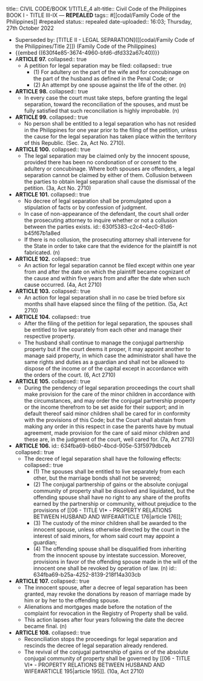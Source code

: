 title:: CIVIL CODE/BOOK 1/TITLE_4
alt-title:: Civil Code of the Philippines BOOK I - TITLE III-IX —  **REPEALED**
tags:: #[[codal/Family Code of the Philippines]] #repealed
status:: repealed
date-uploaded:: 16:03; Thursday, 27th October 2022

- Superseded by: [TITLE II - LEGAL SEPARATION]([[codal/Family Code of the Philippines/Title 2]]) (Family Code of the Philippines)
- {{embed ((630f4e85-3674-4960-bfd6-dfd332a67c40))}}
- A**RTICLE 97.**
  collapsed:: true
	- A petition for legal separation may be filed:
	  collapsed:: true
		- (1) For adultery on the part of the wife and for concubinage on the part of the husband as defined in the Penal Code; or
		- (2) An attempt by one spouse against the life of the other. (n)
- **ARTICLE 98.**
  collapsed:: true
	- In every case the court must take steps, before granting the legal separation, toward the reconciliation of the spouses, and must be fully satisfied that such reconciliation is highly improbable. (n)
- **ARTICLE 99.**
  collapsed:: true
	- No person shall be entitled to a legal separation who has not resided in the Philippines for one year prior to the filing of the petition, unless the cause for the legal separation has taken place within the territory of this Republic. (Sec. 2a, Act No. 2710).
- **ARTICLE 100.**
  collapsed:: true
	- The legal separation may be claimed only by the innocent spouse, provided there has been no condonation of or consent to the adultery or concubinage. Where both spouses are offenders, a legal separation cannot be claimed by either of them. Collusion between the parties to obtain legal separation shall cause the dismissal of the petition. (3a, Act No. 2710)
- **ARTICLE 101.**
  collapsed:: true
	- No decree of legal separation shall be promulgated upon a stipulation of facts or by confession of judgment.
	- In case of non-appearance of the defendant, the court shall order the prosecuting attorney to inquire whether or not a collusion between the parties exists.
	  id:: 630f5383-c2c4-4ec0-81d6-b45f67b1a8ed
	- If there is no collusion, the prosecuting attorney shall intervene for the State in order to take care that the evidence for the plaintiff is not fabricated. (n)
- **ARTICLE 102.**
  collapsed:: true
	- An action for legal separation cannot be filed except within one year from and after the date on which the plaintiff became cognizant of the cause and within five years from and after the date when such cause occurred. (4a, Act 2710)
- **ARTICLE 103.**
  collapsed:: true
	- An action for legal separation shall in no case be tried before six months shall have elapsed since the filing of the petition. (5a, Act 2710)
- **ARTICLE 104.**
  collapsed:: true
	- After the filing of the petition for legal separation, the spouses shall be entitled to live separately from each other and manage their respective property.
	- The husband shall continue to manage the conjugal partnership property but if the court deems it proper, it may appoint another to manage said property, in which case the administrator shall have the same rights and duties as a guardian and shall not be allowed to dispose of the income or of the capital except in accordance with the orders of the court. (6, Act 2710)
- **ARTICLE 105.**
  collapsed:: true
	- During the pendency of legal separation proceedings the court shall make provision for the care of the minor children in accordance with the circumstances, and may order the conjugal partnership property or the income therefrom to be set aside for their support; and in default thereof said minor children shall be cared for in conformity with the provisions of this Code; but the Court shall abstain from making any order in this respect in case the parents have by mutual agreement, made provision for the care of said minor children and these are, in the judgment of the court, well cared for. (7a, Act 2710)
- **ARTICLE 106.**
  id:: 634fba69-b6b0-4bcd-905e-53f5979dbceb
  collapsed:: true
	- The decree of legal separation shall have the following effects:
	  collapsed:: true
		- (1) The spouses shall be entitled to live separately from each other, but the marriage bonds shall not be severed;
		- (2) The conjugal partnership of gains or the absolute conjugal community of property shall be dissolved and liquidated, but the offending spouse shall have no right to any share of the profits earned by the partnership or community, without prejudice to the provisions of [[06 - TITLE VI* - PROPERTY RELATIONS BETWEEN HUSBAND AND WIFE#ARTICLE 176|article 176]];
		- (3) The custody of the minor children shall be awarded to the innocent spouse, unless otherwise directed by the court in the interest of said minors, for whom said court may appoint a guardian;
		- (4) The offending spouse shall be disqualified from inheriting from the innocent spouse by intestate succession. Moreover, provisions in favor of the offending spouse made in the will of the innocent one shall be revoked by operation of law. (n)
		  id:: 634fba69-b25a-4252-8139-218f14a303cb
- **ARTICLE 107.**
  collapsed:: true
	- The innocent spouse, after a decree of legal separation has been granted, may revoke the donations by reason of marriage made by him or by her to the offending spouse.
	- Alienations and mortgages made before the notation of the complaint for revocation in the Registry of Property shall be valid.
	- This action lapses after four years following the date the decree became final. (n)
- **ARTICLE 108.**
  collapsed:: true
	- Reconciliation stops the proceedings for legal separation and rescinds the decree of legal separation already rendered.
	- The revival of the conjugal partnership of gains or of the absolute conjugal community of property shall be governed by [[06 - TITLE VI* - PROPERTY RELATIONS BETWEEN HUSBAND AND WIFE#ARTICLE 195|article 195]]. (10a, Act 2710)